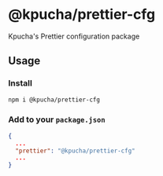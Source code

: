 # @kpucha/prettier-cfg
Kpucha's Prettier configuration package

## Usage

### Install

```bash
npm i @kpucha/prettier-cfg
```

### Add to your `package.json`

```json
{
  ...
  "prettier": "@kpucha/prettier-cfg"
  ...
}
```

